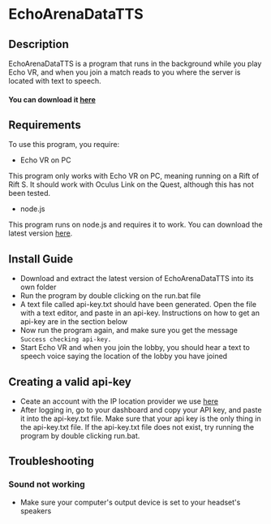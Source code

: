 # EchoArenaDataTTS

## Description

EchoArenaDataTTS is a program that runs in the background while you play Echo VR, and when you join a match reads to you where the server is located with text to speech.

#### You can download it [here](https://github.com/Sherstav/EchoArenaDataTTS/releases)

## Requirements

To use this program, you require:

- Echo VR on PC

This program only works with Echo VR on PC, meaning running on a Rift of Rift S. It should work with Oculus Link on the Quest, although this has not been tested.
- node.js

This program runs on node.js and requires it to work. You can download the latest version [here](https://nodejs.org/en/download/).


## Install Guide

- Download and extract the latest version of EchoArenaDataTTS into its own folder
- Run the program by double clicking on the run.bat file
- A text file called api-key.txt should have been generated. Open the file with a text editor, and paste in an api-key. Instructions on how to get an api-key are in the section below
- Now run the program again, and make sure you get the message `Success checking api-key.`
- Start Echo VR and when you join the lobby, you should hear a text to speech voice saying the location of the lobby you have joined

## Creating a valid api-key

- Ceate an account with the IP location provider we use [here](https://ipgeolocation.io/signup.html)
- After logging in, go to your dashboard and copy your API key, and paste it into the api-key.txt file.
Make sure that your api key is the only thing in the api-key.txt file. If the api-key.txt file does not
exist, try running the program by double clicking run.bat.

## Troubleshooting

### Sound not working

- Make sure your computer's output device is set to your headset's speakers

